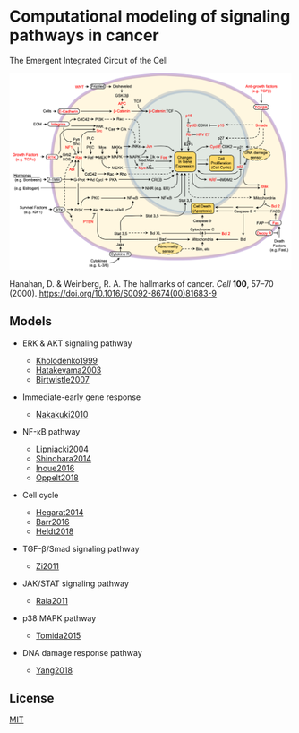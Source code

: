 # Computational modeling of signaling pathways in cancer
The Emergent Integrated Circuit of the Cell

![integrated_cuicuit](integrated_circuit.png)

Hanahan, D. & Weinberg, R. A. The hallmarks of cancer. *Cell* **100**, 57–70 (2000). https://doi.org/10.1016/S0092-8674(00)81683-9

## Models
- ERK & AKT signaling pathway
    - [Kholodenko1999](./Kholodenko1999)
    - [Hatakeyama2003](https://github.com/okadalabipr/Hatakeyama2003)
    - [Birtwistle2007](https://github.com/okadalabipr/Birtwistle2007)
    
- Immediate-early gene response
    - [Nakakuki2010](https://github.com/okadalabipr/Nakakuki2010)

- NF-κB pathway
    - [Lipniacki2004](./Lipniacki2004)
    - [Shinohara2014](https://github.com/okadalabipr/Shinohara2014)
    - [Inoue2016](https://github.com/okadalabipr/Inoue2016)
    - [Oppelt2018](./Oppelt2018)

- Cell cycle
    - [Hegarat2014](./Hegarat2014)
    - [Barr2016](./Barr2016)
    - [Heldt2018](./Heldt2018)

 - TGF-β/Smad signaling pathway
    - [Zi2011](./Zi2011)

- JAK/STAT signaling pathway
    - [Raia2011](./Raia2011)

- p38 MAPK pathway
    - [Tomida2015](./Tomida2015)

- DNA damage response pathway
    - [Yang2018](./Yang2018)

## License
[MIT](LICENSE)